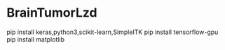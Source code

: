 # BrainTumorLzd
pip install keras,python3,scikit-learn,SimpleITK
pip install tensorflow-gpu
pip install matplotlib
